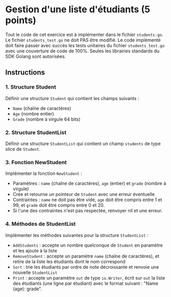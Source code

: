 # Gestion d'une liste d'étudiants (5 points)

Tout le code de cet exercice est à implémenter dans le fichier `students.go`.
Le fichier `students_test.go` ne doit PAS être modifié.
Le code implémenté doit faire passer avec succès les tests unitaires du fichier `students_test.go` avec une couverture de code de 100%.
Seules les librairies standards du SDK Golang sont autorisées.

## Instructions

### 1. Structure Student
Définir une structure `Student` qui contient les champs suivants :
- `Name` (chaîne de caractères)
- `Age` (nombre entier)
- `Grade` (nombre à virgule 64 bits)

### 2. Structure StudentList
Définir une structure `StudentList` qui contient un champ `students` de type slice de `Student`.

### 3. Fonction NewStudent
Implémenter la fonction `NewStudent` :
- Paramètres : `name` (chaîne de caractères), `age` (entier) et `grade` (nombre à virgule)
- Crée et retourne un pointeur de `Student` avec une erreur éventuelle
- Contraintes : `name` ne doit pas être vide, `age` doit être compris entre 1 et 99, et `grade` doit être compris entre 0 et 20.
- Si l'une des contraintes n'est pas respectée, renvoyer nil et une erreur.

### 4. Méthodes de StudentList
Implémenter les méthodes suivantes pour la structure `StudentList` :
- `AddStudents` : accepte un nombre quelconque de `Student` en paramètre et les ajoute à la liste
- `RemoveStudent` : accepte un paramètre `name` (chaîne de caractères), et retire de la liste les étudiants dont le nom correspond
- `Sort` : trie les étudiants par ordre de note décroissante et renvoie une nouvelle `StudentList`
- `Print` : accepte un paramètre `out` de type `io.Writer`, écrit sur `out` la liste des étudiants (une ligne par étudiant) avec le format suivant : "Name (age): grade".

